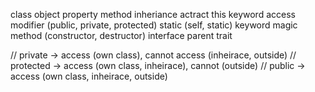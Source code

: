 class
object
property
method
inheriance
actract
this keyword
access modifier (public, private, protected)
static
(self, static) keyword
magic method (constructor, destructor)
interface
parent
trait

// private -> access (own class), cannot access (inheirace, outside)
// protected -> access (own class, inheirace), cannot (outside)
// public -> access (own class, inheirace, outside)